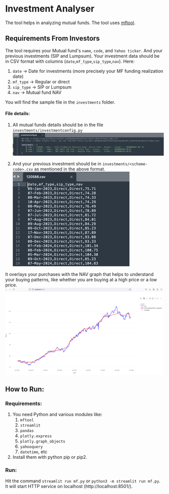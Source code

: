 # Investment Analyser
The tool helps in analyzing mutual funds. The tool uses [mftool](https://mftool.readthedocs.io/en/latest/). 

## Requirements From Investors

The tool requires your Mutual fund's `name`, `code`, and `Yahoo ticker`. And your previous investments (SIP and Lumpsum). Your investment data should be in CSV format with columns (`date`,`mf_type`,`sip_type`,`nav`). 
Here:

1. `date` → Date for investments (more precisely your MF funding realization date)
2. `mf_type` → Regular or direct
3. `sip_type` → SIP or Lumpsum
4. `nav` → Mutual fund NAV

You will find the sample file in the `investments` folder.

#### File details:
1. All mutual funds details should be in the file `investments/investmentconfig.py`
![img.png](img.png)

2. And your previous investment should be in `investments/<scheme-code>.csv` as mentioned in the above format. 
![img_1.png](img_1.png)


It overlays your purchases with the NAV graph that helps to understand your buying patterns, like whether you are buying at a high price or a low price.
![img_2.png](img_2.png)

## How to Run:
### Requirements:
1. You need Python and various modules like:
   1. `mftool`
   2. `streamlit`
   3. `pandas`
   4. `plotly.express`
   5. `plotly.graph_objects`
   6. `yahooquery`
   7. `datetime`, etc
2. Install them with python pip or pip2.

### Run:
Hit the command `streamlit run mf.py` or `python3 -m streamlit run mf.py`. It will start HTTP service on localhost (http://localhost:8501/).


 

